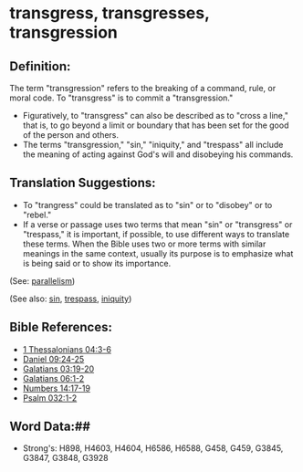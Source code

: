 # transgress, transgresses, transgression #

## Definition: ##

The term "transgression" refers to the breaking of a command, rule, or moral code. To "transgress" is to commit a "transgression."

* Figuratively, to "transgress" can also be described as to "cross a line," that is, to go beyond a limit or boundary that has been set for the good of the person and others.
* The terms "transgression," "sin," "iniquity," and "trespass" all include the meaning of acting against God's will and disobeying his commands.

## Translation Suggestions: ##
* To "trangress" could be translated as to "sin" or to "disobey" or to "rebel."
* If a verse or passage uses two terms that mean "sin" or "transgress" or "trespass," it is important, if possible, to use different ways to translate these terms. When the Bible uses two or more terms with similar meanings in the same context, usually its purpose is to emphasize what is being said or to show its importance. 

(See: [parallelism](rc://en/ta/man/translate/figs-parallelism))

(See also: [sin](sin.md), [trespass](trespass.md), [iniquity](iniquity.md))

## Bible References: ##

* [1 Thessalonians 04:3-6](rc://en/tn/help/1th/04/03)
* [Daniel 09:24-25](rc://en/tn/help/dan/09/24)
* [Galatians 03:19-20](rc://en/tn/help/gal/03/19)
* [Galatians 06:1-2](rc://en/tn/help/gal/06/01)
* [Numbers 14:17-19](rc://en/tn/help/num/14/17)
* [Psalm 032:1-2](rc://en/tn/help/psa/032/001)


## Word Data:##

* Strong's: H898, H4603, H4604, H6586, H6588, G458, G459, G3845, G3847, G3848, G3928
